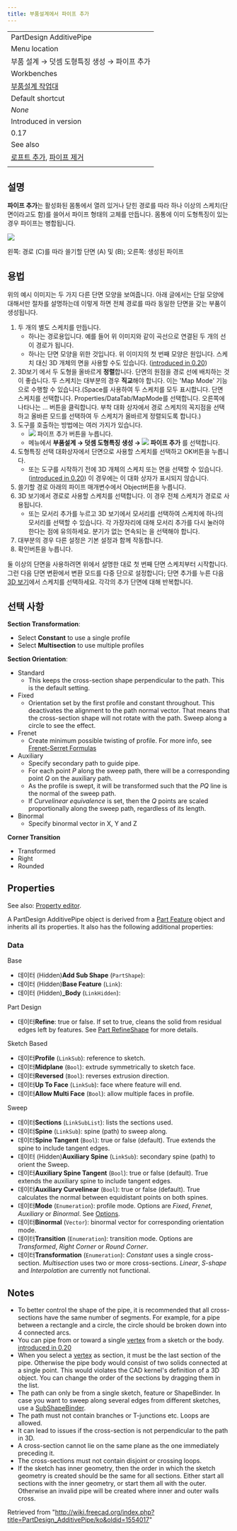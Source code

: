 ```yaml
---
title: 부품설계에서 파이프 추가
---
```


|                                                                                                                                                                                                                                                                                |
| ------------------------------------------------------------------------------------------------------------------------------------------------------------------------------------------------------------------------------------------------------------------------------ |
| PartDesign AdditivePipe                                                                                                                                                                                                                                                        |
| Menu location                                                                                                                                                                                                                                                                  |
| 부품 설계 → 덧셈 도형특징 생성 → 파이프 추가                                                                                                                                                                                                                                   |
| Workbenches                                                                                                                                                                                                                                                                    |
| [부품설계 작업대](/PartDesign_Workbench/ko "PartDesign Workbench/ko")                                                                                                                                                                                                          |
| Default shortcut                                                                                                                                                                                                                                                               |
| _None_                                                                                                                                                                                                                                                                         |
| Introduced in version                                                                                                                                                                                                                                                          |
| 0.17                                                                                                                                                                                                                                                                           |
| See also                                                                                                                                                                                                                                                                       |
| [로프트 추가](/index.php?title=PartDesign_AdditiveLoft/ko&action=edit&redlink=1 "PartDesign AdditiveLoft/ko (page does not exist)"), [파이프 제거](/index.php?title=PartDesign_SubtractivePipe/ko&action=edit&redlink=1 "PartDesign SubtractivePipe/ko (page does not exist)") |
|                                                                                                                                                                                                                                                                                |

## 설명

**파이프 추가**는 활성화된 몸통에서 열려 있거나 닫힌 경로를 따라 하나 이상의 스케치(단면이라고도 함)를 쓸어서 파이프 형태의 고체를 만듭니다. 몸통에 이미 도형특징이 있는 경우 파이프는 병합됩니다.

![](/images/PartDesign_AdditivePipe_example.svg)

왼쪽: 경로 (C)를 따라 쓸기할 단면 (A) 및 (B); 오른쪽: 생성된 파이프

## 용법

위의 예시 이미지는 두 가지 다른 단면 모양을 보여줍니다. 아래 글에서는 단일 모양에 대해서만 절차를 설명하는데 이렇게 하면 전체 경로를 따라 동일한 단면을 갖는 부품이 생성됩니다.

1. 두 개의 별도 스케치를 만듭니다.
   - 하나는 경로용입니다. 예를 들어 위 이미지와 같이 곡선으로 연결된 두 개의 선이 경로가 됩니다.
   - 하나는 단면 모양을 위한 것입니다. 위 이미지의 첫 번째 모양은 원입니다. 스케치 대신 3D 개체의 면을 사용할 수도 있습니다. ([introduced in 0.20](/Release_notes_0.20 "Release notes 0.20"))
2. 3D보기 에서 두 도형을 올바르게 **정렬**합니다. 단면의 원점을 경로 선에 배치하는 것이 좋습니다. 두 스케치는 대부분의 경우 **직교**해야 합니다. 이는 'Map Mode' 기능으로 수행할 수 있습니다.(Space를 사용하여 두 스케치를 모두 표시합니다. 단면 스케치를 선택합니다. Properties/DataTab/MapMode를 선택합니다. 오른쪽에 나타나는 ... 버튼을 클릭합니다. 부착 대화 상자에서 경로 스케치의 꼭지점을 선택하고 올바른 모드를 선택하여 두 스케치가 올바르게 정렬되도록 합니다.)
3. 도구를 호출하는 방법에는 여러 가지가 있습니다.
   - ![](/images/PartDesign_AdditivePipe.svg) 파이프 추가 버튼을 누릅니다.
   * 메뉴에서 **부품설계 → 덧셈 도형특징 생성 → ![](/images/PartDesign_AdditivePipe.svg) 파이프 추가** 를 선택합니다.
4. 도형특징 선택 대화상자에서 단면으로 사용할 스케치를 선택하고 OK버튼을 누릅니다.
   - 또는 도구를 시작하기 전에 3D 개체의 스케치 또는 면을 선택할 수 있습니다.([introduced in 0.20](/Release_notes_0.20 "Release notes 0.20")) 이 경우에는 이 대화 상자가 표시되지 않습니다.
5. 쓸기할 경로 아래의 파이프 매개변수에서 Object버튼을 누릅니다.
6. 3D 보기에서 경로로 사용할 스케치를 선택합니다. 이 경우 전체 스케치가 경로로 사용됩니다.
   - 또는 모서리 추가를 누르고 3D 보기에서 모서리를 선택하여 스케치에 하나의 모서리를 선택할 수 있습니다. 각 가장자리에 대해 모서리 추가를 다시 눌러야 한다는 점에 유의하세요. 분기가 없는 연속되는 을 선택해야 합니다.
7. 대부분의 경우 다른 설정은 기본 설정과 함께 작동합니다.
8. 확인버튼을 누릅니다.

둘 이상의 단면을 사용하려면 위에서 설명한 대로 첫 번째 단면 스케치부터 시작합니다. 그런 다음 단면 변환에서 변환 모드를 다중 단으로 설정합니다; 단면 추가를 누른 다음 [3D 보기](/3D_view/ko "3D view/ko")에서 스케치를 선택하세요. 각각의 추가 단면에 대해 반복합니다.

## 선택 사항

**Section Transformation**:

- Select **Constant** to use a single profile
- Select **Multisection** to use multiple profiles

**Section Orientation**:

- Standard
  - This keeps the cross-section shape perpendicular to the path. This is the default setting.
- Fixed
  - Orientation set by the first profile and constant throughout. This deactivates the alignment to the path normal vector. That means that the cross-section shape will not rotate with the path. Sweep along a circle to see the effect.
- Frenet
  - Create minimum possible twisting of profile. For more info, see [Frenet-Serret Formulas](https://en.wikipedia.org/wiki/Frenet%E2%80%93Serret_formulas)
- Auxiliary
  - Specify secondary path to guide pipe.
  - For each point _P_ along the sweep path, there will be a corresponding point _Q_ on the auxiliary path.
  - As the profile is swept, it will be transformed such that the _PQ_ line is the normal of the sweep path.
  - If _Curvelinear equivalence_ is set, then the _Q_ points are scaled proportionally along the sweep path, regardless of its length.
- Binormal
  - Specify binormal vector in X, Y and Z

**Corner Transition**

- Transformed
- Right
- Rounded

## Properties

See also: [Property editor](/Property_editor "Property editor").

A PartDesign AdditivePipe object is derived from a [Part Feature](/Part_Feature "Part Feature") object and inherits all its properties. It also has the following additional properties:

### Data

Base

- 데이터 (Hidden)**Add Sub Shape** (`PartShape`):
- 데이터 (Hidden)**Base Feature** (`Link`):
- 데이터 (Hidden)**\_Body** (`LinkHidden`):

Part Design

- 데이터**Refine**: true or false. If set to true, cleans the solid from residual edges left by features. See [Part RefineShape](/Part_RefineShape "Part RefineShape") for more details.

Sketch Based

- 데이터**Profile** (`LinkSub`): reference to sketch.
- 데이터**Midplane** (`Bool`): extrude symmetrically to sketch face.
- 데이터**Reversed** (`Bool`): reverses extrusion direction.
- 데이터**Up To Face** (`LinkSub`): face where feature will end.
- 데이터**Allow Multi Face** (`Bool`): allow multiple faces in profile.

Sweep

- 데이터**Sections** (`LinkSubList`): lists the sections used.
- 데이터**Spine** (`LinkSub`): spine (path) to sweep along.
- 데이터**Spine Tangent** (`Bool`): true or false (default). True extends the spine to include tangent edges.
- 데이터 (Hidden)**Auxiliary Spine** (`LinkSub`): secondary spine (path) to orient the Sweep.
- 데이터**Auxiliary Spine Tangent** (`Bool`): true or false (default). True extends the auxiliary spine to include tangent edges.
- 데이터**Auxiliary Curvelinear** (`Bool`): true or false (default). True calculates the normal between equidistant points on both spines.
- 데이터**Mode** (`Enumeration`): profile mode. Options are _Fixed_, _Frenet_, _Auxiliary_ or _Binormal_. See [Options](#Options).
- 데이터**Binormal** (`Vector`): binormal vector for corresponding orientation mode.
- 데이터**Transition** (`Enumeration`): transition mode. Options are _Transformed_, _Right Corner_ or _Round Corner_.
- 데이터**Transformation** (`Enumeration`): _Constant_ uses a single cross-section. _Multisection_ uses two or more cross-sections. _Linear_, _S-shape_ and _Interpolation_ are currently not functional.

## Notes

- To better control the shape of the pipe, it is recommended that all cross-sections have the same number of segments. For example, for a pipe between a rectangle and a circle, the circle should be broken down into 4 connected arcs.
- You can pipe from or toward a single [vertex](/Glossary#V "Glossary") from a sketch or the body. [introduced in 0.20](/Release_notes_0.20 "Release notes 0.20")
- When you select a [vertex](/Glossary#V "Glossary") as section, it must be the last section of the pipe. Otherwise the pipe body would consist of two solids connected at a single point. This would violates the CAD kernel's definition of a 3D object. You can change the order of the sections by dragging them in the list.
- The path can only be from a single sketch, feature or ShapeBinder. In case you want to sweep along several edges from different sketches, use a [SubShapeBinder](/PartDesign_SubShapeBinder "PartDesign SubShapeBinder").
- The path must not contain branches or T-junctions etc. Loops are allowed.
- It can lead to issues if the cross-section is not perpendicular to the path in 3D.
- A cross-section cannot lie on the same plane as the one immediately preceding it.
- The cross-sections must not contain disjoint or crossing loops.
- If the sketch has inner geometry, then the order in which the sketch geometry is created should be the same for all sections. Either start all sections with the inner geometry, or start them all with the outer. Otherwise an invalid pipe will be created where inner and outer walls cross.

Retrieved from "<http://wiki.freecad.org/index.php?title=PartDesign_AdditivePipe/ko&oldid=1554017>"

